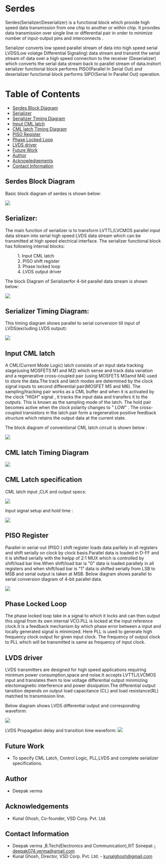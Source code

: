  # Serdes

Serdes(Serializer/Deserializer) is a functional block  which provide high speed data transmission from one chip to another or within chip. It provides data transmission over single line or differential pair in order to minimize number of input-output pins and interconnects .

Serializer converts low speed parallel stream of data into high speed serial  LVDS(Low volatge Differential Signaling) data stream and transmit the serial stream of data over a high speed connection to the receiver (Deserializer) which converts the serial data stream back to parallel stream of data.Inshort serializer functional block performs PISO(Parallel In Serial Out) and deserializer functional block performs SIPO(Serial In Parallel Out) operation.


# Table of Contents  
- [Serdes Block Diagram](#Serdes-Block-Diagram)  
- [Serializer](#Serializer)  
- [Serializer Timing Diagram](#Serializer-Timing-Diagram)
- [Input CML latch ](#Input-CML-latch)
- [CML latch Timing Diagram](#CML-latch-Timing-Diagram)
- [PISO Register](#PISO-Register)
- [Phase Locked Loop](#Phase-Locked-Loop)
- [LVDS driver](#LVDS-driver)
- [Future Work](#future-work) 
- [Author](#Author)
- [Acknowledgements](#Acknowledgements)  
- [Contact Information](#Contact-information) 

## Serdes Block Diagram
Basic block diagram of serdes is shown below:

![](https://github.com/Deepak42074/serdes/blob/main/Diagrams/serdes.png)

## Serializer:
The main function of serializer is to transform LVTTL/LVCMOS parallel input data stream into serial high speed LVDS data stream which can be transmitted at high speed electrical interface.
The serializer functional block has following internal blocks:

<dl>
    <dd> 1. Input CML latch </dd>
    <dd> 2. PISO shift register </dd>
    <dd> 3. Phase locked loop </dd>
    <dd> 4. LVDS output driver </dd>
</dl>

The  block Diagram of Serializerfor 4-bit parallel data stream is shown below:


![](https://github.com/Deepak42074/serdes/blob/main/Diagrams/Serializer_Block_Diagram.png)

## Serializer Timing Diagram:

This timing diagram shows parallel to serial conversion till input of LVDS(excluding LVDS output):

![](https://github.com/Deepak42074/serdes/blob/main/Diagrams/serializer_timing.png)


## Input CML latch 
A CML(Current Mode Logic) latch consists of an input data tracking stage(using MOSFETS M1 and M2) which sense and track data variation and a regenerative cross-coupled pair (using MOSFETS M3amd M4) used to store the data.The track and latch modes are determined by the clock signal inputs to second differential pair(MOSFET M5 and M6).
The sampling/tracking pair works as a CML buffer and when it is activated by the clock "HIGH" signal , it tracks the input data and transfers it to the outputs. This is known as the sampling mode of the latch. The hold pair becomes active when  the clock polarity changes to " LOW" . The cross-coupled transistors in the latch pair form a regenerative positive feedback structure which retains the output data at the current state.
<!-- When CLK is HIGH ,the tail current flows completely through the tracking circuit, thereby allowing Vout to track Vin(Tracking pair works as CML buffer. In the latch-mode, when the signal CLK goes low, the tracking stage is disabled, whereas the latch pair is enabled storing the logic state at the output.The output of latch remains same till CLK is low.-->

The block diagram of conventional CML latch circuit is shown below :

![](https://github.com/Deepak42074/serdes/blob/main/Diagrams/Conventional_CML_Latch.png)

## CML latch Timing Diagram

![](https://github.com/Deepak42074/serdes/blob/main/Diagrams/CML_latch_timing.png)

## CML Latch specification
CML latch input ,CLK and output specs:

![](https://github.com/Deepak42074/serdes/blob/main/Diagrams/CML_latch_specs.png)

Input signal setup and hold time :

![](https://github.com/Deepak42074/serdes/blob/main/Diagrams/input_signal.png)


## PISO Register
Parallel-in serial-out (PISO ) shift register loads data parllely in all registers and shift serially on clock by clock basis.Parallel data is loaded in D-FF and it is shifted serially with the hwlpp of 2:1 MUX which is controlled by shift/load bar line.When shift/load bar is "0" data is loaded parallely in all registers and when shift/load bar is "1"
data is shifted serially from LSB to MSB and serial output is taken at MSB.
Below diagram shows parallel to serial conversion diagram of 4-bit parallel data.

![](https://github.com/Deepak42074/serdes/blob/main/Diagrams/PISO.png)

## Phase Locked Loop
The phase locked loop take in a signal to which it locks and can then output this signal from its own internal VCO.PLL is locked at the input reference clock.It is a feedback mechanism by which phase error between a input and locally generated signal is minimized. Here PLL is used to generate high frequency clock output for given input clock. The frequency of output clock to PLL which will be transmitted is same as frequency of input clock.

## LVDS driver
LVDS transmitters are designed for high speed applications requiring minimum power consumption,space and noise.It accepts LVTTL/LVCMOS input and translates them to low voltage differential output minimizing electomagnetic interference and power dissipation.The differential output tansition depends on output load capacitance (CL) and load resistance(RL)  matched to transmission line.

Below diagram shows LVDS differential output and corresponding waveform:

![](https://github.com/Deepak42074/serdes/blob/main/Diagrams/LVDS.png)

LVDS Propagation delay and transition time waveform:
![](https://github.com/Deepak42074/serdes/blob/main/Diagrams/LVDS_waveform.png)



## Future Work
* To specify CML Latch, Control Logic, PLL,LVDS  and complete serializer specifications.

## Author
* Deepak verma

## Acknowledgements  
* Kunal Ghosh, Co-founder, VSD Corp. Pvt. Ltd.

## Contact Information  
* Deepak verma ,B.Tech(Electronics and Communication),IIIT Sonepat -deepak074.verma@gmail.com
* Kunal Ghosh, Director, VSD Corp. Pvt. Ltd. - kunalghosh@gmail.com











